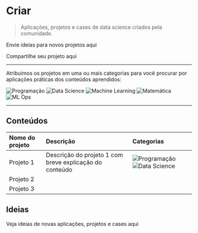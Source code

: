 # Criar

> Aplicações, projetos e cases de data science criados pela comunidade.

Envie ideias para novos projetos aqui

Compartilhe seu projeto aqui

---------------------------------

Atribuimos os projetos em uma ou mais categorias para você procurar por aplicações práticas dos conteúdos aprendidos:

![Programação](https://img.shields.io/badge/Programa%C3%A7%C3%A3o-%23199d47)
![Data Science](https://img.shields.io/badge/Data%20Science-%230166d3)
![Machine Learning](https://img.shields.io/badge/Machine%20Learning-%23890089)
![Matemática](https://img.shields.io/badge/Matem%C3%A1tica-%23d97724)
![ML Ops](https://img.shields.io/badge/MLOps-%23cb4f3e)

---------------------------------

## Conteúdos

| **Nome do projeto** | **Descrição**            | **Categorias**     |
|:--------------------|:-------------------------|:-------------------|
| Projeto 1           | Descrição do projeto 1 com breve explicação do conteúdo | ![Programação](https://img.shields.io/badge/Programa%C3%A7%C3%A3o-%23199d47) ![Data Science](https://img.shields.io/badge/Data%20Science-%230166d3) |
| Projeto 2           |                          |                    |
| Projeto 3           |                          |                    |



## Ideias

Veja ideias de novas aplicações, projetos e cases aqui


